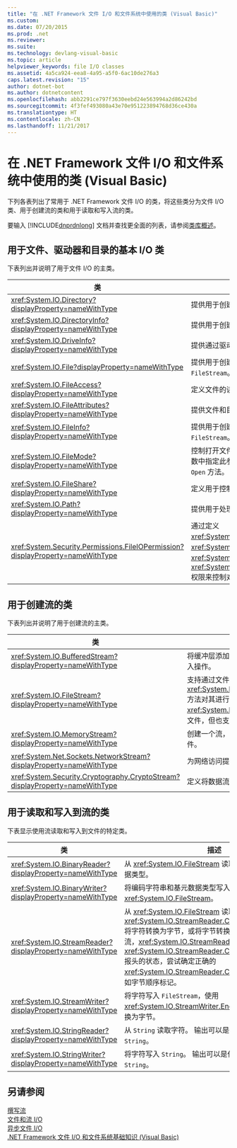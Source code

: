 ```yaml
---
title: "在 .NET Framework 文件 I/O 和文件系统中使用的类 (Visual Basic)"
ms.custom: 
ms.date: 07/20/2015
ms.prod: .net
ms.reviewer: 
ms.suite: 
ms.technology: devlang-visual-basic
ms.topic: article
helpviewer_keywords: file I/O classes
ms.assetid: 4a5ca924-eea8-4a95-a5f0-6ac10de276a3
caps.latest.revision: "15"
author: dotnet-bot
ms.author: dotnetcontent
ms.openlocfilehash: abb2291ce797f3630eebd24e563994a2d86242bd
ms.sourcegitcommit: 4f3fef493080a43e70e951223894768d36ce430a
ms.translationtype: HT
ms.contentlocale: zh-CN
ms.lasthandoff: 11/21/2017
---
```

# <a name="classes-used-in-net-framework-file-io-and-the-file-system-visual-basic"></a>在 .NET Framework 文件 I/O 和文件系统中使用的类 (Visual Basic)
下列各表列出了常用于 .NET Framework 文件 I/O 的类，将这些类分为文件 I/O 类、用于创建流的类和用于读取和写入流的类。  
  
 要输入 [!INCLUDE[dnprdnlong](~/includes/dnprdnlong-md.md)] 文档并查找更全面的列表，请参阅[类库概述](https://msdn.microsoft.com/library/hfa3fa08)。  
  
## <a name="basic-io-classes-for-files-drives-and-directories"></a>用于文件、驱动器和目录的基本 I/O 类  
 下表列出并说明了用于文件 I/O 的主类。  
  
|类|描述|  
|-----------|-----------------|  
|<xref:System.IO.Directory?displayProperty=nameWithType>|提供用于创建、移动和枚举目录和子目录的静态方法。|  
|<xref:System.IO.DirectoryInfo?displayProperty=nameWithType>|提供用于创建、移动和枚举目录和子目录的实例方法。|  
|<xref:System.IO.DriveInfo?displayProperty=nameWithType>|提供通过驱动器用于创建、移动和枚举的实例方法。|  
|<xref:System.IO.File?displayProperty=nameWithType>|提供用于创建、复制、删除、移动和打开文件的静态方法，并可帮助创建 `FileStream`。|  
|<xref:System.IO.FileAccess?displayProperty=nameWithType>|定义文件的读取、写入或读/写访问权限的常量。|  
|<xref:System.IO.FileAttributes?displayProperty=nameWithType>|提供文件和目录的属性，例如 `Archive`、`Hidden` 和 `ReadOnly`。|  
|<xref:System.IO.FileInfo?displayProperty=nameWithType>|提供用于创建、复制、删除、移动和打开文件的静态方法，并可帮助创建 `FileStream`。|  
|<xref:System.IO.FileMode?displayProperty=nameWithType>|控制打开文件的方式。 在多个 `FileStream` 和 `IsolatedStorageFileStream` 的构造函数中指定此参数，此参数用于 <xref:System.IO.File> 和 <xref:System.IO.FileInfo> 的 `Open` 方法。|  
|<xref:System.IO.FileShare?displayProperty=nameWithType>|定义用于控制其他文件流可以对同一文件进行何种类型的访问的常量。|  
|<xref:System.IO.Path?displayProperty=nameWithType>|提供用于处理目录字符串的方法和属性。|  
|<xref:System.Security.Permissions.FileIOPermission?displayProperty=nameWithType>|通过定义 <xref:System.Security.Permissions.FileIOPermissionAttribute.Read%2A>、<xref:System.Security.Permissions.FileIOPermissionAttribute.Write%2A>、<xref:System.Security.Permissions.FileIOPermissionAttribute.Append%2A> 和 <xref:System.Security.Permissions.FileIOPermissionAttribute.PathDiscovery%2A> 权限来控制对文件和文件夹的访问。|  
  
## <a name="classes-used-to-create-streams"></a>用于创建流的类  
 下表列出并说明了用于创建流的主类。  
  
|类|描述|  
|-----------|-----------------|  
|<xref:System.IO.BufferedStream?displayProperty=nameWithType>|将缓冲层添加到另一个流上的读取和写入操作。|  
|<xref:System.IO.FileStream?displayProperty=nameWithType>|支持通过文件的 <xref:System.IO.FileStream.Seek%2A> 方法对其进行随机访问。 默认情况下 <xref:System.IO.FileStream> 同步打开文件，但也支持异步操作。|  
|<xref:System.IO.MemoryStream?displayProperty=nameWithType>|创建一个流，其后备存储为内存而非文件。|  
|<xref:System.Net.Sockets.NetworkStream?displayProperty=nameWithType>|为网络访问提供数据的基础流。|  
|<xref:System.Security.Cryptography.CryptoStream?displayProperty=nameWithType>|定义将数据流链接到加密转换的流。|  
  
## <a name="classes-used-to-read-from-and-write-to-streams"></a>用于读取和写入到流的类  
 下表显示使用流读取和写入到文件的特定类。  
  
|**类**|**描述**|  
|---------------|---------------------|  
|<xref:System.IO.BinaryReader?displayProperty=nameWithType>|从 <xref:System.IO.FileStream> 读取编码字符串和基元数据类型。|  
|<xref:System.IO.BinaryWriter?displayProperty=nameWithType>|将编码字符串和基元数据类型写入 <xref:System.IO.FileStream>。|  
|<xref:System.IO.StreamReader?displayProperty=nameWithType>|从 <xref:System.IO.FileStream> 读取字符，使用 <xref:System.IO.StreamReader.CurrentEncoding%2A> 将字符转换为字节，或将字节转换为字符。 对于给定的流，<xref:System.IO.StreamReader> 的构造函数基于特定 <xref:System.IO.StreamReader.CurrentEncoding%2A> 报头的状态，尝试确定正确的 <xref:System.IO.StreamReader.CurrentEncoding%2A>，如字节顺序标记。|  
|<xref:System.IO.StreamWriter?displayProperty=nameWithType>|将字符写入 `FileStream`，使用 <xref:System.IO.StreamWriter.Encoding%2A> 将字符转换为字节。|  
|<xref:System.IO.StringReader?displayProperty=nameWithType>|从 `String` 读取字符。 输出可以是任意编码中的流或 `String`。|  
|<xref:System.IO.StringWriter?displayProperty=nameWithType>|将字符写入 `String`。 输出可以是任意编码中的流或 `String`。|  
  
## <a name="see-also"></a>另请参阅  
 [撰写流](https://msdn.microsoft.com/library/e4y2dch9)  
 [文件和流 I/O](https://msdn.microsoft.com/library/k3352a4t)  
 [异步文件 I/O](https://msdn.microsoft.com/library/kztecsys)  
 [.NET Framework 文件 I/O 和文件系统基础知识 (Visual Basic)](../../../../visual-basic/developing-apps/programming/drives-directories-files/basics-of-net-framework-file-io-and-the-file-system.md)

